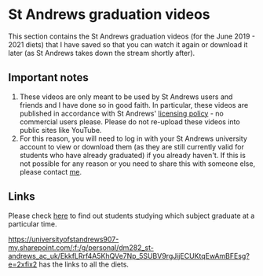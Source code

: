 # St Andrews graduation videos
This section contains the St Andrews graduation videos (for the June 2019 - 2021 diets) that I have saved so that you can watch it again or download it later (as St Andrews takes down the stream shortly after).

##  Important notes

 1. These videos are only meant to be used by St Andrews users and friends and I have done so in good faith. In particular, these videos are published in accordance with St Andrews' [licensing policy](https://www.st-andrews.ac.uk/graduation/watch-live/) - no commercial users please. Please do not re-upload these videos into public sites like YouTube.
 2. For this reason, you will need to log in with your St Andrews university account to view or download them (as they are still currently valid for students who have already graduated) if you already haven't. If this is not possible for any reason or you need to share this with someone else, please contact [me](mailto:dm282@st-andrews.ac.uk).
## Links

Please check [here](https://www.st-andrews.ac.uk/graduation/graduation-ceremonies/) to find out students studying which subject graduate at a particular time.

https://universityofstandrews907-my.sharepoint.com/:f:/g/personal/dm282_st-andrews_ac_uk/EkkfLRrf4A5KhQVe7Np_5SUBV9rgJijECUKtqEwAmBFEsg?e=2xfix2 has the links to all the diets.
